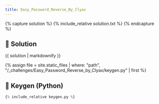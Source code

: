 ```yaml
---
title: Easy_Password_Reverse_By_Clyax
---
```


{% capture solution %}
{% include_relative solution.txt %}
{% endcapture %}

## 📝 Solution

{{ solution | markdownify }}

{% assign file = site.static_files | where: "path", "/_challenges/Easy_Password_Reverse_by_Clyax/keygen.py" | first %}
## 🔑 Keygen (Python)

```py
{% include_relative keygen.py %}
```
